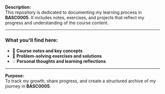 **Description:**  
This repository is dedicated to documenting my learning process in **BASC0005**. It includes notes, exercises, and projects that reflect my progress and understanding of the course content.  

---

### What you'll find here:
- 📘 **Course notes and key concepts**  
- 📝 **Problem-solving exercises and solutions**  
- 💡 **Personal thoughts and learning reflections**

---

**Purpose:**  
To track my growth, share progress, and create a structured archive of my journey in **BASC0005**.
